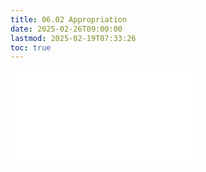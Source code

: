 ```yaml
---
title: 06.02 Appropriation
date: 2025-02-26T09:00:00
lastmod: 2025-02-19T07:33:26
toc: true
---
```


![Link to included file content](../../../../art-faq/appropriation.md)

